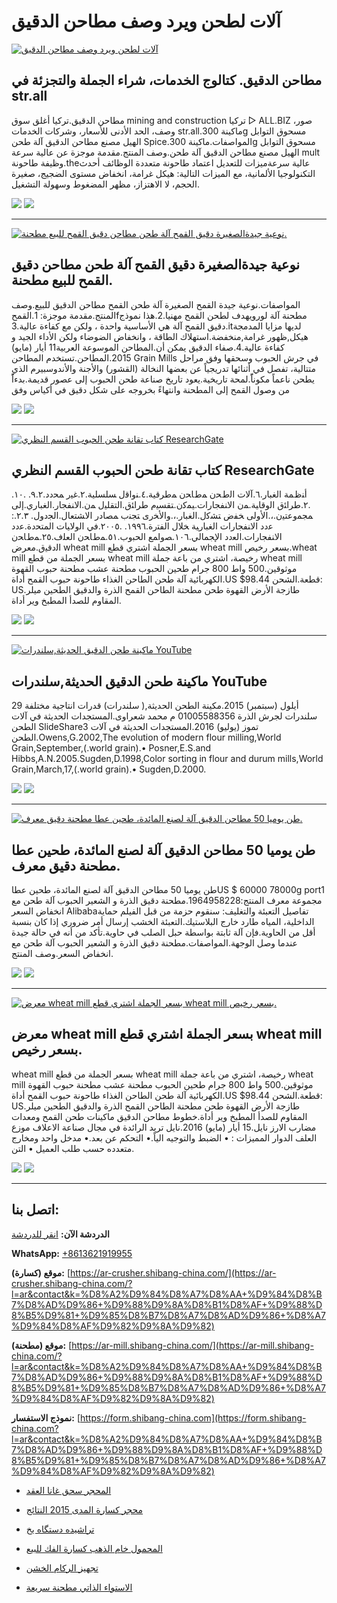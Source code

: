 # آلات لطحن ويرد وصف مطاحن الدقيق

<a href="https://swt.shibang-china.com/?l=ar&img&k=%D8%A2%D9%84%D8%A7%D8%AA+%D9%84%D8%B7%D8%AD%D9%86+%D9%88%D9%8A%D8%B1%D8%AF+%D9%88%D8%B5%D9%81+%D9%85%D8%B7%D8%A7%D8%AD%D9%86+%D8%A7%D9%84%D8%AF%D9%82%D9%8A%D9%82" target="_blank">![آلات لطحن ويرد وصف مطاحن الدقيق](http://static.shibang-china.com/all-800x300/1303.jpg)</a>

## مطاحن الدقيق. كتالوج الخدمات، شراء الجملة والتجزئة في str.all
مطاحن الدقيق.تركيا أغلق سوق mining and construction تركيا ▻ ALL.BIZ صور، وصف، الحد الأدنى للأسعار، وشركات الخدمات str.all.ماكينة 300g مسحوق التوابل الهيل مصنع مطاحن الدقيق آلة طحن Spice.المواصفات.ماكينة 300g مسحوق التوابل الهيل مصنع مطاحن الدقيق آلة طحن.وصف المنتج.مقدمة موجزة عن عالية سرعة mult وظيفة طاحونة.theعالية سرعةميزات للتعديل اعتماد طاحونة متعددة الوظائف أحدث التكنولوجيا الألمانية، مع الميزات التالية: هيكل غرامة، انخفاض مستوى الضجيج، صغيرة الحجم، لا الاهتزاز، مظهر المضغوط وسهولة التشغيل.


<a href="https://whatsapp.shibangsoft.com/WhatsApp.php" target="_blank" title="WhatsApp">![](http://static.shibang-china.com/icon/whatsapp.png)</a> <a href="https://swt.shibang-china.com/?l=ar&icon&k=%D8%A2%D9%84%D8%A7%D8%AA+%D9%84%D8%B7%D8%AD%D9%86+%D9%88%D9%8A%D8%B1%D8%AF+%D9%88%D8%B5%D9%81+%D9%85%D8%B7%D8%A7%D8%AD%D9%86+%D8%A7%D9%84%D8%AF%D9%82%D9%8A%D9%82" target="_blank">![](http://static.shibang-china.com/icon/chat-ar.png)</a>

---

<a href="https://swt.shibang-china.com/?l=ar&img&k=%D8%A2%D9%84%D8%A7%D8%AA+%D9%84%D8%B7%D8%AD%D9%86+%D9%88%D9%8A%D8%B1%D8%AF+%D9%88%D8%B5%D9%81+%D9%85%D8%B7%D8%A7%D8%AD%D9%86+%D8%A7%D9%84%D8%AF%D9%82%D9%8A%D9%82" target="_blank">![نوعية جيدةالصغيرة دقيق القمح آلة طحن مطاحن دقيق القمح للبيع مطحنة.](http://static.shibang-china.com/all-800x300/277.jpg)</a>

## نوعية جيدةالصغيرة دقيق القمح آلة طحن مطاحن دقيق القمح للبيع مطحنة.
المواصفات.نوعية جيدة القمح الصغيرة آلة طحن القمح مطاحن الدقيق للبيع.وصف المنتج.مقدمة موجزة: 1.القمحfمطحنة آلة لورويهدف لطحن القمح مهنيا.2.هذا نموذج دقيق القمح آلة هي الأساسية واحدة ، ولكن مع كفاءة عالية.3.itلديها مزايا المدمجة هيكل,ظهور غرامة,منخفضة.استهلاك الطاقة ، وانخفاض الضوضاء ولكن الأداء الجيد و كفاءة عالية.4.صفاء الدقيق يمكن أن.المطاحن الموسوعة العربية11 أيار (مايو) 2015.المطاحن.تستخدم المطاحن Grain Mills في جرش الحبوب وسحقها وفق مراحل متتالية، تفصل في أثنائها تدريجياً عن بعضها النخالة (القشور) والأجنة والأندوسبيرم الذي يطحن ناعماً مكوناًً.لمحة تاريخية.يعود تاريخ صناعة طحن الحبوب إلى عصور قديمة.بدءاًً من وصول القمح إلى المطحنة وانتهاءً بخروجه على شكل دقيق في أكياس وفق


<a href="https://whatsapp.shibangsoft.com/WhatsApp.php" target="_blank" title="WhatsApp">![](http://static.shibang-china.com/icon/whatsapp.png)</a> <a href="https://swt.shibang-china.com/?l=ar&icon&k=%D8%A2%D9%84%D8%A7%D8%AA+%D9%84%D8%B7%D8%AD%D9%86+%D9%88%D9%8A%D8%B1%D8%AF+%D9%88%D8%B5%D9%81+%D9%85%D8%B7%D8%A7%D8%AD%D9%86+%D8%A7%D9%84%D8%AF%D9%82%D9%8A%D9%82" target="_blank">![](http://static.shibang-china.com/icon/chat-ar.png)</a>

---

<a href="https://swt.shibang-china.com/?l=ar&img&k=%D8%A2%D9%84%D8%A7%D8%AA+%D9%84%D8%B7%D8%AD%D9%86+%D9%88%D9%8A%D8%B1%D8%AF+%D9%88%D8%B5%D9%81+%D9%85%D8%B7%D8%A7%D8%AD%D9%86+%D8%A7%D9%84%D8%AF%D9%82%D9%8A%D9%82" target="_blank">![كتاب تقانة طحن الحبوب القسم النظري ResearchGate](http://static.shibang-china.com/all-800x300/506.jpg)</a>

## كتاب تقانة طحن الحبوب القسم النظري ResearchGate
أﻨظﻤﺔ اﻟﻐﺒﺎر.٦.آﻻت اﻟطﺤن ﻤطﺎﺤن ﻤطرﻗﻴﺔ.٤.ﻨواﻗﻝ ﺴﻠﺴﻠﻴﺔ.٢.ﻏﻴر ﻤﺤدد.٩.٢. .١٠. .٢.طراﺌق اﻟوﻗﺎﻴﺔ.ﻤن اﻻﻨﻔﺠﺎرات.ﻴﻤﻛن.ﺘﻘﺴﻴم طراﺌق.اﻟﺘﻘﻠﻴﻝ ﻤن.اﻻﻨﻔﺠﺎر.اﻟﻐﺒﺎري.إﻟﻰ ﻤﺠﻤوﻋﺘﻴن.،.اﻷوﻟﻰ ﺨﻔض ﺘﺸﻛﻝ.اﻟﻐﺒﺎر.،.واﻷﺨرى ﺘﺠﻨب ﻤﺼﺎدر اﻻﺸﺘﻌﺎﻝ.اﻟﺠدوﻝ. ٢.٣.: ﻋدد اﻻﻨﻔﺠﺎرات اﻟﻐﺒﺎرﻴﺔ ﺨﻼﻝ اﻟﻔﺘرة.١٩٩٦. .٢٠٠٥.ﻓﻲ اﻟوﻻﻴﺎت اﻟﻤﺘﺤدة.ﻋدد اﻻﻨﻔﺠﺎرات.اﻟﻌدد اﻹﺠﻤﺎﻟﻲ.١٠٦.ﺼواﻤﻊ اﻟﺤﺒوب.٥١.ﻤطﺎﺤن اﻟﻌﻠف.٢٥.ﻤطﺎﺤن اﻟدﻗﻴق.معرض wheat mill بسعر الجملة اشتري قطع wheat mill بسعر رخيص.wheat mill بسعر الجملة من قطع wheat mill رخيصة، اشتري من باعة جملة wheat mill موثوقين.500 واط 800 جرام طحين الحبوب مطحنة عشب مطحنة حبوب القهوة الكهربائية آلة طحن الطاحن الغذاء طاحونة حبوب القمح أداة.US $98.44 قطعة.الشحن: US.طازجة الأرض القهوة طحن مطحنة الطاحن القمح الذرة والدقيق الطحين ميلر المقاوم للصدأ المطبخ وير أداة.


<a href="https://whatsapp.shibangsoft.com/WhatsApp.php" target="_blank" title="WhatsApp">![](http://static.shibang-china.com/icon/whatsapp.png)</a> <a href="https://swt.shibang-china.com/?l=ar&icon&k=%D8%A2%D9%84%D8%A7%D8%AA+%D9%84%D8%B7%D8%AD%D9%86+%D9%88%D9%8A%D8%B1%D8%AF+%D9%88%D8%B5%D9%81+%D9%85%D8%B7%D8%A7%D8%AD%D9%86+%D8%A7%D9%84%D8%AF%D9%82%D9%8A%D9%82" target="_blank">![](http://static.shibang-china.com/icon/chat-ar.png)</a>

---

<a href="https://swt.shibang-china.com/?l=ar&img&k=%D8%A2%D9%84%D8%A7%D8%AA+%D9%84%D8%B7%D8%AD%D9%86+%D9%88%D9%8A%D8%B1%D8%AF+%D9%88%D8%B5%D9%81+%D9%85%D8%B7%D8%A7%D8%AD%D9%86+%D8%A7%D9%84%D8%AF%D9%82%D9%8A%D9%82" target="_blank">![ماكينة طحن الدقيق الحديثة,سلندرات YouTube](http://static.shibang-china.com/all-800x300/235.jpg)</a>

## ماكينة طحن الدقيق الحديثة,سلندرات YouTube
29 أيلول (سبتمبر) 2015.مكينة الطحن الحديثة,( سلندرات) قدرات انتاجية مختلفة سلندرات لجرش الذرة 01005588356 م محمد شعراوى.المستجدات الحديثة في آلات الطحن SlideShare3 تموز (يوليو) 2016.المستجدات الحديثة في آلات الطحن.Owens,G.2002,The evolution of modern flour milling,World Grain,September,(.world grain).• Posner,E.S.and Hibbs,A.N.2005.Sugden,D.1998,Color sorting in flour and durum mills,World Grain,March,17,(.world grain).• Sugden,D.2000.


<a href="https://whatsapp.shibangsoft.com/WhatsApp.php" target="_blank" title="WhatsApp">![](http://static.shibang-china.com/icon/whatsapp.png)</a> <a href="https://swt.shibang-china.com/?l=ar&icon&k=%D8%A2%D9%84%D8%A7%D8%AA+%D9%84%D8%B7%D8%AD%D9%86+%D9%88%D9%8A%D8%B1%D8%AF+%D9%88%D8%B5%D9%81+%D9%85%D8%B7%D8%A7%D8%AD%D9%86+%D8%A7%D9%84%D8%AF%D9%82%D9%8A%D9%82" target="_blank">![](http://static.shibang-china.com/icon/chat-ar.png)</a>

---

<a href="https://swt.shibang-china.com/?l=ar&img&k=%D8%A2%D9%84%D8%A7%D8%AA+%D9%84%D8%B7%D8%AD%D9%86+%D9%88%D9%8A%D8%B1%D8%AF+%D9%88%D8%B5%D9%81+%D9%85%D8%B7%D8%A7%D8%AD%D9%86+%D8%A7%D9%84%D8%AF%D9%82%D9%8A%D9%82" target="_blank">![طن يوميا 50 مطاحن الدقيق آلة لصنع المائدة، طحين عطا مطحنة دقيق معرف.](http://static.shibang-china.com/all-800x300/954.jpg)</a>

## طن يوميا 50 مطاحن الدقيق آلة لصنع المائدة، طحين عطا مطحنة دقيق معرف.
طن يوميا 50 مطاحن الدقيق آلة لصنع المائدة، طحين عطاUS $ 60000 78000g port1 مجموعة معرف المنتج:1964958228.مطحنة دقيق الذرة و الشعير الحبوب آلة طحن مع انخفاض السعر Alibabaتفاصيل التعبئة والتغليف: سنقوم حزمة من قبل الفيلم حماية الداخلية، المياه طارد خارج البلاستيك.التعبئة الخشب إرسال أمر ضروري إذا كان بنسبة أقل من الحاوية.فإن آلة ثابتة بواسطة حبل الصلب في حاوية.تأكد من أنه في حالة جيدة عندما وصل الوجهة.المواصفات.مطحنة دقيق الذرة و الشعير الحبوب آلة طحن مع انخفاض السعر.وصف المنتج.


<a href="https://whatsapp.shibangsoft.com/WhatsApp.php" target="_blank" title="WhatsApp">![](http://static.shibang-china.com/icon/whatsapp.png)</a> <a href="https://swt.shibang-china.com/?l=ar&icon&k=%D8%A2%D9%84%D8%A7%D8%AA+%D9%84%D8%B7%D8%AD%D9%86+%D9%88%D9%8A%D8%B1%D8%AF+%D9%88%D8%B5%D9%81+%D9%85%D8%B7%D8%A7%D8%AD%D9%86+%D8%A7%D9%84%D8%AF%D9%82%D9%8A%D9%82" target="_blank">![](http://static.shibang-china.com/icon/chat-ar.png)</a>

---

<a href="https://swt.shibang-china.com/?l=ar&img&k=%D8%A2%D9%84%D8%A7%D8%AA+%D9%84%D8%B7%D8%AD%D9%86+%D9%88%D9%8A%D8%B1%D8%AF+%D9%88%D8%B5%D9%81+%D9%85%D8%B7%D8%A7%D8%AD%D9%86+%D8%A7%D9%84%D8%AF%D9%82%D9%8A%D9%82" target="_blank">![معرض wheat mill بسعر الجملة اشتري قطع wheat mill بسعر رخيص.](http://static.shibang-china.com/all-800x300/881.jpg)</a>

## معرض wheat mill بسعر الجملة اشتري قطع wheat mill بسعر رخيص.
wheat mill بسعر الجملة من قطع wheat mill رخيصة، اشتري من باعة جملة wheat mill موثوقين.500 واط 800 جرام طحين الحبوب مطحنة عشب مطحنة حبوب القهوة الكهربائية آلة طحن الطاحن الغذاء طاحونة حبوب القمح أداة.US $98.44 قطعة.الشحن: US.طازجة الأرض القهوة طحن مطحنة الطاحن القمح الذرة والدقيق الطحين ميلر المقاوم للصدأ المطبخ وير أداة.خطوط مطاحن الدقيق ماكينات طحن القمح ومعدات مضارب الارز نايل.15 أيار (مايو) 2016.نايل تريد الرائدة في مجال صناعة الاعلاف موزع العلف الدوار المميزات : • الضبط والتوجيه الياً.• التحكم عن بعد.• مدخل واحد ومخارج متعدده حسب طلب العميل • التن.


<a href="https://whatsapp.shibangsoft.com/WhatsApp.php" target="_blank" title="WhatsApp">![](http://static.shibang-china.com/icon/whatsapp.png)</a> <a href="https://swt.shibang-china.com/?l=ar&icon&k=%D8%A2%D9%84%D8%A7%D8%AA+%D9%84%D8%B7%D8%AD%D9%86+%D9%88%D9%8A%D8%B1%D8%AF+%D9%88%D8%B5%D9%81+%D9%85%D8%B7%D8%A7%D8%AD%D9%86+%D8%A7%D9%84%D8%AF%D9%82%D9%8A%D9%82" target="_blank">![](http://static.shibang-china.com/icon/chat-ar.png)</a>

---
## اتصل بنا:

**الدردشة الآن:** [انقر للدردشة](https://swt.shibang-china.com?l=ar&contact&k=%D8%A2%D9%84%D8%A7%D8%AA+%D9%84%D8%B7%D8%AD%D9%86+%D9%88%D9%8A%D8%B1%D8%AF+%D9%88%D8%B5%D9%81+%D9%85%D8%B7%D8%A7%D8%AD%D9%86+%D8%A7%D9%84%D8%AF%D9%82%D9%8A%D9%82)

**WhatsApp:**  [+8613621919955](https://whatsapp.shibangsoft.com/WhatsApp.php)

**موقع (كسارة):** [https://ar-crusher.shibang-china.com/](https://ar-crusher.shibang-china.com/?l=ar&contact&k=%D8%A2%D9%84%D8%A7%D8%AA+%D9%84%D8%B7%D8%AD%D9%86+%D9%88%D9%8A%D8%B1%D8%AF+%D9%88%D8%B5%D9%81+%D9%85%D8%B7%D8%A7%D8%AD%D9%86+%D8%A7%D9%84%D8%AF%D9%82%D9%8A%D9%82)

**موقع (مطحنة):** [https://ar-mill.shibang-china.com/](https://ar-mill.shibang-china.com/?l=ar&contact&k=%D8%A2%D9%84%D8%A7%D8%AA+%D9%84%D8%B7%D8%AD%D9%86+%D9%88%D9%8A%D8%B1%D8%AF+%D9%88%D8%B5%D9%81+%D9%85%D8%B7%D8%A7%D8%AD%D9%86+%D8%A7%D9%84%D8%AF%D9%82%D9%8A%D9%82)

**نموذج الاستفسار:** [https://form.shibang-china.com](https://form.shibang-china.com?l=ar&contact&k=%D8%A2%D9%84%D8%A7%D8%AA+%D9%84%D8%B7%D8%AD%D9%86+%D9%88%D9%8A%D8%B1%D8%AF+%D9%88%D8%B5%D9%81+%D9%85%D8%B7%D8%A7%D8%AD%D9%86+%D8%A7%D9%84%D8%AF%D9%82%D9%8A%D9%82)

* [المحجر سحق غانا العقد](../25/%D8%A7%D9%84%D9%85%D8%AD%D8%AC%D8%B1%20%D8%B3%D8%AD%D9%82%20%D8%BA%D8%A7%D9%86%D8%A7%20%D8%A7%D9%84%D8%B9%D9%82%D8%AF.md)

* [محجر كسارة المدى 2015 النتائج](../25/%D9%85%D8%AD%D8%AC%D8%B1%20%D9%83%D8%B3%D8%A7%D8%B1%D8%A9%20%D8%A7%D9%84%D9%85%D8%AF%D9%89%202015%20%D8%A7%D9%84%D9%86%D8%AA%D8%A7%D8%A6%D8%AC.md)

* [تراشیده دستگاه یخ](../22/%D8%AA%D8%B1%D8%A7%D8%B4%DB%8C%D8%AF%D9%87%20%D8%AF%D8%B3%D8%AA%DA%AF%D8%A7%D9%87%20%DB%8C%D8%AE.md)

* [المحمول خام الذهب كسارة الفك للبيع](../23/%D8%A7%D9%84%D9%85%D8%AD%D9%85%D9%88%D9%84%20%D8%AE%D8%A7%D9%85%20%D8%A7%D9%84%D8%B0%D9%87%D8%A8%20%D9%83%D8%B3%D8%A7%D8%B1%D8%A9%20%D8%A7%D9%84%D9%81%D9%83%20%D9%84%D9%84%D8%A8%D9%8A%D8%B9.md)

* [تجهيز الركام الخشن](../25/%D8%AA%D8%AC%D9%87%D9%8A%D8%B2%20%D8%A7%D9%84%D8%B1%D9%83%D8%A7%D9%85%20%D8%A7%D9%84%D8%AE%D8%B4%D9%86.md)

* [الاستواء الذاتي مطحنة سريعة](../25/%D8%A7%D9%84%D8%A7%D8%B3%D8%AA%D9%88%D8%A7%D8%A1%20%D8%A7%D9%84%D8%B0%D8%A7%D8%AA%D9%8A%20%D9%85%D8%B7%D8%AD%D9%86%D8%A9%20%D8%B3%D8%B1%D9%8A%D8%B9%D8%A9.md)